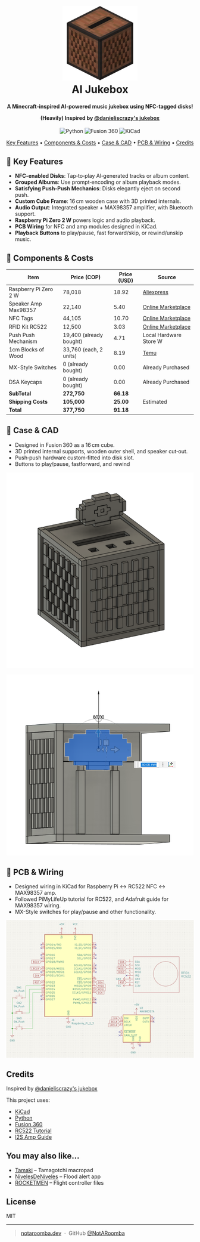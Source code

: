 <h1 align="center"> 
  <br>
  <img src="images/jukebox_logo.png" alt="Jukebox concept" width="200">
  <br>
  AI Jukebox 
</h1>

<h4 align="center">A Minecraft‑inspired AI‑powered music jukebox using NFC‑tagged disks!

(Heavily) Inspired by [@danieliscrazy's jukebox](https://github.com/danieliscrazy/jukebox)

</h4>

<div align="center">

![Python](https://img.shields.io/badge/python-%233776AB.svg?style=for-the-badge&logo=python&logoColor=white)
![Fusion 360](https://img.shields.io/badge/fusion%20360-%23F78F1E.svg?style=for-the-badge&logo=autodesk&logoColor=white)
![KiCad](https://img.shields.io/badge/kicad-%2300578F.svg?style=for-the-badge&logo=kicad&logoColor=white)

</div>

<p align="center">
  <a href="#key-features">Key Features</a> •
  <a href="#components-and-costs">Components & Costs</a> •
  <a href="#case-and-cad">Case & CAD</a> •
  <a href="3pcb-and-wiring">PCB & Wiring</a> •
  <a href="#credits">Credits</a>
</p>

## 🔧 Key Features

- **NFC‑enabled Disks**: Tap‑to‑play AI‑generated tracks or album content.
- **Grouped Albums**: Use prompt‑encoding or album playback modes.
- **Satisfying Push‑Push Mechanics**: Disks elegantly eject on second push.
- **Custom Cube Frame**: 16 cm wooden case with 3D printed internals.
- **Audio Output**: Integrated speaker + MAX98357 amplifier, with Bluetooth support.
- **Raspberry Pi Zero 2 W** powers logic and audio playback.
- **PCB Wiring** for NFC and amp modules designed in KiCad.
- **Playback Buttons** to play/pause, fast forward/skip, or rewind/unskip music.

## 🧩 Components & Costs

| Item                  | Price (COP)             | Price (USD) | Source                                                                                                                                                                                                                                                                                                                                                                                                                                                                                               |
| --------------------- | ----------------------- | ----------- | ---------------------------------------------------------------------------------------------------------------------------------------------------------------------------------------------------------------------------------------------------------------------------------------------------------------------------------------------------------------------------------------------------------------------------------------------------------------------------------------------------- |
| Raspberry Pi Zero 2 W | 78,018                  | 18.92       | [Aliexpress](https://es.aliexpress.com/item/1005007064834607.html?spm=a2g0o.productlist.main.6.599cOUgzOUgzBb&algo_pvid=c47c0628-1124-436d-8814-0892329938ac&algo_exp_id=c47c0628-1124-436d-8814-0892329938ac-5&pdp_ext_f=%7B%22order%22%3A%22600%22%2C%22eval%22%3A%221%22%7D&pdp_npi=4%40dis%21COP%2157654.82%2155533.60%21%21%2113.59%2113.09%21%402101c59117499136772585670e8cee%2112000039289377778%21sea%21CO%210%21ABX&curPageLogUid=9lbu4jPdgJ93&utparam-url=scene%3Asearch%7Cquery_from%3A) |
| Speaker Amp Max98357  | 22,140                  | 5.40        | [Online Marketplace](https://articulo.mercadolibre.com.co/MCO-2424374156-max98357-dac-convertidor-digital-analogico-amplificador-3w-_JM#polycard_client=search-nordic&position=12&search_layout=stack&type=item&tracking_id=20f32b76-e12d-44f0-9b37-b97e2951a224&wid=MCO2424374156&sid=search)                                                                                                                                                                                                       |
| NFC Tags              | 44,105                  | 10.70       | [Online Marketplace](https://www.mercadolibre.com.co/a-100-unidadeslote-para-telefonos-con-chip-ntag215-nfc-pvc/p/MCO2011890227#polycard_client=search-nordic&searchVariation=MCO2011890227&position=6&search_layout=grid&type=product&tracking_id=ad232278-3e0d-49d9-bf02-d20f7d0de3cb&wid=MCO2772795516&sid=search)                                                                                                                                                                                |
| RFID Kit RC522        | 12,500                  | 3.03        | [Online Marketplace](https://articulo.mercadolibre.com.co/MCO-592398205-kit-rfid-rc522-receptor-tarjeta-y-llavero-_JM#polycard_client=search-nordic&position=11&search_layout=stack&type=item&tracking_id=789bf9be-1bc4-40a3-bf0c-bac5863410f3&wid=MCO592398205&sid=search)                                                                                                                                                                                                                          |
| Push Push Mechanism   | 19,400 (already bought) | 4.71        | Local Hardware Store W                                                                                                                                                                                                                                                                                                                                                                                                                                                                               |
| 1cm Blocks of Wood    | 33,760 (each, 2 units)  | 8.19        | [Temu](https://share.temu.com/08dAAkNGvvA)                                                                                                                                                                                                                                                                                                                                                                                                                                                           |
| MX-Style Switches     | 0 (already bought)      | 0.00        | Already Purchased                                                                                                                                                                                                                                                                                                                                                                                                                                                                                    |
| DSA Keycaps           | 0 (already bought)      | 0.00        | Already Purchased                                                                                                                                                                                                                                                                                                                                                                                                                                                                                    |
| **SubTotal**          | **272,750**             | **66.18**   |                                                                                                                                                                                                                                                                                                                                                                                                                                                                                                      |
| **Shipping Costs**    | **105,000**             | **25.00**   | Estimated                                                                                                                                                                                                                                                                                                                                                                                                                                                                                            |
| **Total**             | **377,750**             | **91.18**   |                                                                                                                                                                                                                                                                                                                                                                                                                                                                                                      |

## 📐 Case & CAD

- Designed in Fusion 360 as a 16 cm cube.
- 3D printed internal supports, wooden outer shell, and speaker cut‑out.
- Push‑push hardware custom‑fitted into disk slot.
- Buttons to play/pause, fastforward, and rewind

![alt text](/images/disk.png)

![alt text](/images/jukeboxdiskinside.png)

## 📝 PCB & Wiring

- Designed wiring in KiCad for Raspberry Pi ↔ RC522 NFC ↔ MAX98357 amp.
- Followed PiMyLifeUp tutorial for RC522, and Adafruit guide for MAX98357 wiring.
- MX-Style switches for play/pause and other functionality.

![alt text](/images/wiring.png)

## Credits

Inspired by [@danieliscrazy's jukebox](https://github.com/danieliscrazy/jukebox)

This project uses:

- [KiCad](https://www.kicad.org/)
- [Python](https://www.python.org/)
- [Fusion 360](https://www.autodesk.com/products/fusion-360/overview)
- [RC522 Tutorial](https://pimylifeup.com/raspberry-pi-rfid-rc522/)
- [I2S Amp Guide](https://learn.adafruit.com/adafruit-max98357-i2s-class-d-mono-amp/raspberry-pi-wiring)

## You may also like...

- [Tamaki](https://github.com/NotARoomba/Tamaki) – Tamagotchi macropad
- [NivelesDeNiveles](https://github.com/NotARoomba/NivelesDeNiveles) – Flood alert app
- [ROCKETMEN](https://github.com/NotARoomba/ROCKETMEN) – Flight controller files

## License

MIT

---

> [notaroomba.dev](https://notaroomba.dev) &nbsp;&middot;&nbsp;
> GitHub [@NotARoomba](https://github.com/NotARoomba)
